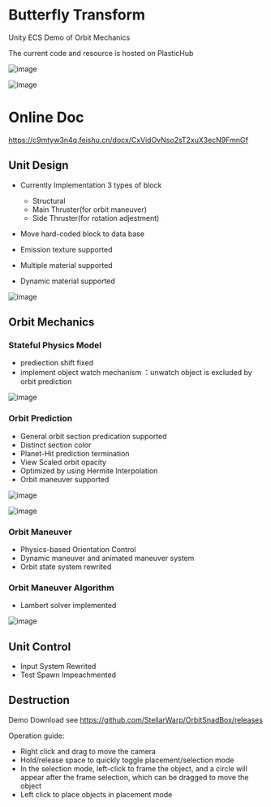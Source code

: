 # Butterfly Transform

Unity ECS Demo of Orbit Mechanics

The current code and resource is hosted on PlasticHub

![image](https://github.com/StellarWarp/OrbitSandBox/assets/49562703/9d7c49d0-94fc-4b76-9442-547b59d638d6)

![image](https://github.com/StellarWarp/OrbitSandBox/assets/49562703/023d67bd-584a-49fb-a7d9-8be537d321fb)

# Online Doc

https://c9mtyw3n4q.feishu.cn/docx/CxVidOvNso2sT2xuX3ecN9FmnGf

## Unit Design

- Currently Implementation 3 types of block
  - Structural
  - Main Thruster(for orbit maneuver)
  - Side Thruster(for rotation adjestment)
 
- Move hard-coded block to data base
- Emission texture supported
- Multiple material supported
- Dynamic material supported

![image](https://github.com/StellarWarp/ButterflyTransform/assets/49562703/6fc4b8fb-9aab-4626-9e16-33d1c57a8954)



## Orbit Mechanics

### Stateful Physics Model

- prediection shift fixed
- implement object watch mechanism ：unwatch object is excluded by orbit prediction

![image](https://github.com/StellarWarp/ButterflyTransform/assets/49562703/f3f3ba2e-da1c-45e5-b1b9-d47d035509a9)


### Orbit Prediction

- General orbit section predication supported
- Distinct section color
- Planet-Hit prediction termination
- View Scaled orbit opacity
- Optimized by using Hermite Interpolation
- Orbit maneuver supported

![image](https://github.com/StellarWarp/OrbitSandBox/assets/49562703/3e68554d-e915-4791-8b9d-c76998ecacfa)

![image](https://github.com/StellarWarp/OrbitSandBox/assets/49562703/829d22aa-8bc1-4302-bf50-42bfc96130f4)



### Orbit Maneuver

- Physics-based Orientation Control
- Dynamic maneuver and animated maneuver system
- Orbit state system rewrited

### Orbit Maneuver Algorithm

- Lambert solver implemented 

![image](https://github.com/StellarWarp/ButterflyTransform/assets/49562703/8df93e8c-44b2-4cf9-9a33-6dded8d63cc1)


## Unit Control

- Input System Rewrited
- Test Spawn Impeachmented


## Destruction


Demo Download see https://github.com/StellarWarp/OrbitSnadBox/releases

Operation guide:
- Right click and drag to move the camera
- Hold/release space to quickly toggle placement/selection mode
- In the selection mode, left-click to frame the object, and a circle will appear after the frame selection, which can be dragged to move the object
- Left click to place objects in placement mode



